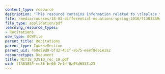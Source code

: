 ```yaml
---
content_type: resource
description: "This resource contains information related to \tlaplace transform II."
file: /media/courses/18-03-differential-equations-spring-2010/f1383839cc36be662efd0a03d6337a23_MIT18_03S10_rec_19.pdf
file_type: application/pdf
learning_resource_types:
- Recitations
ocw_type: OCWFile
parent_title: Recitations
parent_type: CourseSection
parent_uid: 4b0e29d9-bfd2-45cf-a675-ee8f8ee1e3a2
resourcetype: Document
title: MIT18_03S10_rec_19.pdf
uid: f1383839-cc36-be66-2efd-0a03d6337a23
---
```


